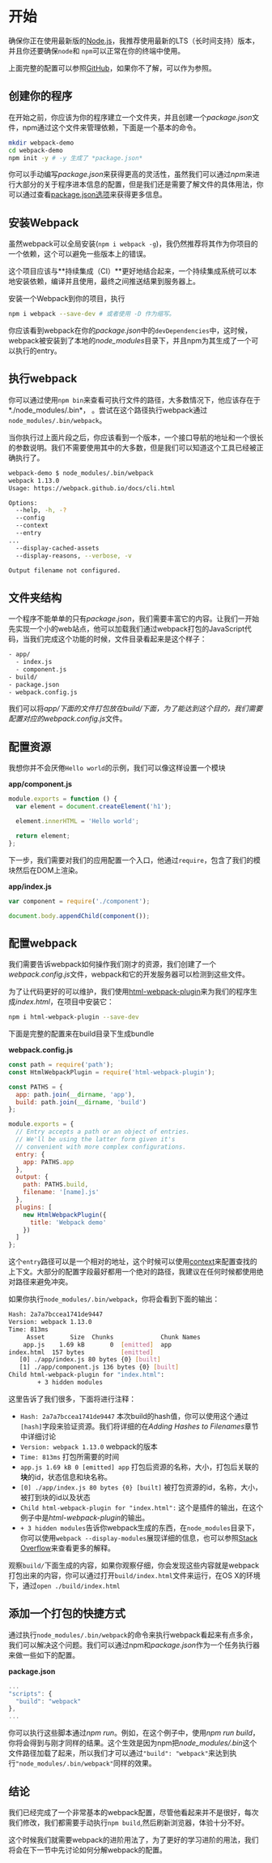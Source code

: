 # 开始

确保你正在使用最新版的[Node.js](http://nodejs.org/)，我推荐使用最新的LTS（长时间支持）版本，并且你还要确保`node`和 `npm`可以正常在你的终端中使用。

上面完整的配置可以参照[GitHub](https://github.com/survivejs-demos/webpack-demo)，如果你不了解，可以作为参照。

## 创建你的程序

在开始之前，你应该为你的程序建立一个文件夹，并且创建一个*package.json*文件，npm通过这个文件来管理依赖，下面是一个基本的命令。

```sh
mkdir webpack-demo
cd webpack-demo
npm init -y # -y 生成了 *package.json*
```

你可以手动编写*package.json*来获得更高的灵活性，虽然我们可以通过*npm*来进行大部分的关于程序进本信息的配置，但是我们还是需要了解文件的具体用法，你可以通过查看[package.json选项](https://docs.npmjs.com/files/package.json)来获得更多信息。

## 安装Webpack

虽然webpack可以全局安装(`npm i webpack -g`)，我仍然推荐将其作为你项目的一个依赖，这个可以避免一些版本上的错误。

这个项目应该与**持续集成（CI）**更好地结合起来，一个持续集成系统可以本地安装依赖，编译并且使用，最终之间推送结果到服务器上。

安装一个Webpack到你的项目，执行

```sh
npm i webpack --save-dev # 或者使用 -D 作为缩写。
```

你应该看到webpack在你的*package.json*中的`devDependencies`中，这时候，webpack被安装到了本地的*node_modules*目录下，并且npm为其生成了一个可以执行的entry。

## 执行webpack

你可以通过使用`npm bin`来查看可执行文件的路径，大多数情况下，他应该存在于*./node_modules/.bin*， 。尝试在这个路径执行webpack通过`node_modules/.bin/webpack`。

当你执行过上面片段之后，你应该看到一个版本，一个接口导航的地址和一个很长的参数说明。我们不需要使用其中的大多数，但是我们可以知道这个工具已经被正确执行了。

```sh
webpack-demo $ node_modules/.bin/webpack
webpack 1.13.0
Usage: https://webpack.github.io/docs/cli.html

Options:
  --help, -h, -?
  --config
  --context
  --entry
...
  --display-cached-assets
  --display-reasons, --verbose, -v

Output filename not configured.
```

## 文件夹结构

一个程序不能单单的只有*package.json*，我们需要丰富它的内容。让我们一开始先实现一个小的web站点，他可以加载我们通过webpack打包的JavaScript代码，当我们完成这个功能的时候，文件目录看起来是这个样子：

```sh
- app/
  - index.js
  - component.js
- build/
- package.json
- webpack.config.js
```

我们可以将*app/*下面的文件打包放在*build/*下面，为了能达到这个目的，我们需要配置对应的*webpack.config.js*文件。

## 配置资源

我想你并不会厌倦`Hello world`的示例，我们可以像这样设置一个模块

**app/component.js**

```js
module.exports = function () {
  var element = document.createElement('h1');

  element.innerHTML = 'Hello world';

  return element;
};
```

下一步，我们需要对我们的应用配置一个入口，他通过`require`，包含了我们的模块然后在DOM上渲染。

**app/index.js**

```js
var component = require('./component');

document.body.appendChild(component());
```

## 配置webpack

我们需要告诉webpack如何操作我们刚才的资源，我们创建了一个*webpack.config.js*文件，webpack和它的开发服务器可以检测到这些文件。

为了让代码更好的可以维护，我们使用[html-webpack-plugin](https://www.npmjs.com/package/html-webpack-plugin)来为我们的程序生成*index.html*，在项目中安装它：

```sh
npm i html-webpack-plugin --save-dev
```

下面是完整的配置来在build目录下生成bundle

**webpack.config.js**

```js
const path = require('path');
const HtmlWebpackPlugin = require('html-webpack-plugin');

const PATHS = {
  app: path.join(__dirname, 'app'),
  build: path.join(__dirname, 'build')
};

module.exports = {
  // Entry accepts a path or an object of entries.
  // We'll be using the latter form given it's
  // convenient with more complex configurations.
  entry: {
    app: PATHS.app
  },
  output: {
    path: PATHS.build,
    filename: '[name].js'
  },
  plugins: [
    new HtmlWebpackPlugin({
      title: 'Webpack demo'
    })
  ]
};
```

这个`entry`路径可以是一个相对的地址，这个时候可以使用[context](https://webpack.github.io/docs/configuration.html#context)来配置查找的上下文。大部分的配置字段最好都用一个绝对的路径，我建议在任何时候都使用绝对路径来避免冲突。

如果你执行`node_modules/.bin/webpack`，你将会看到下面的输出：

```sh
Hash: 2a7a7bccea1741de9447
Version: webpack 1.13.0
Time: 813ms
     Asset       Size  Chunks             Chunk Names
    app.js    1.69 kB       0  [emitted]  app
index.html  157 bytes          [emitted]
   [0] ./app/index.js 80 bytes {0} [built]
   [1] ./app/component.js 136 bytes {0} [built]
Child html-webpack-plugin for "index.html":
        + 3 hidden modules
```

这里告诉了我们很多，下面将进行注释：

- `Hash: 2a7a7bccea1741de9447` 本次build的hash值，你可以使用这个通过`[hash]`字段来验证资源。我们将详细的在*Adding Hashes to Filenames*章节中详细讨论
- `Version: webpack 1.13.0` webpack的版本
- `Time: 813ms` 打包所需要的时间
- `app.js 1.69 kB 0 [emitted] app` 打包后资源的名称，大小，打包后关联的**块**的id，状态信息和块名称。
- `[0] ./app/index.js 80 bytes {0} [built]` 被打包资源的id，名称，大小，被打到块的id以及状态
- `Child html-webpack-plugin for "index.html":` 这个是插件的输出，在这个例子中是*html-webpack-plugin*的输出。
- `+ 3 hidden modules`告诉你webpack生成的东西，在`node_modules`目录下，你可以使用`webpack --display-modules`展现详细的信息，也可以参照[Stack Overflow](https://stackoverflow.com/questions/28858176/what-does-webpack-mean-by-xx-hidden-modules)来查看更多的解释。

观察`build/`下面生成的内容，如果你观察仔细，你会发现这些内容就是webpack打包出来的内容，你可以通过打开`build/index.html`文件来运行，在OS X的环境下，通过`open ./build/index.html`

## 添加一个打包的快捷方式

通过执行`node_modules/.bin/webpack`的命令来执行webpack看起来有点多余，我们可以解决这个问题。我们可以通过npm和*package.json*作为一个任务执行器来做一些如下的配置。

**package.json**

```js
...
"scripts": {
  "build": "webpack"
},
...
```
你可以执行这些脚本通过*npm run*。例如，在这个例子中，使用*npm run build*，你将会得到与刚才同样的结果。这个生效是因为npm把*node_modules/.bin*这个文件路径加载了起来，所以我们才可以通过`"build": "webpack"`来达到执行`"node_modules/.bin/webpack"`同样的效果。

## 结论

我们已经完成了一个非常基本的webpack配置，尽管他看起来并不是很好，每次我们修改，我们都需要手动执行`npm build`,然后刷新浏览器，体验十分不好。

这个时候我们就需要webpack的进阶用法了，为了更好的学习进阶的用法，我们将会在下一节中先讨论如何分解webpack的配置。
